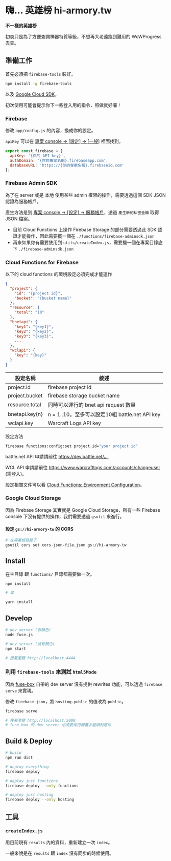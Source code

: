 # 嗨... 英雄榜 hi-armory.tw

__不一樣的英雄榜__

初衷只是為了方便查詢神器特質等級，不想再大老遠跑到難用的 WoWProgress 去查。

## 準備工作

首先必須把 `firebase-tools` 裝好。

```sh
npm install -g firebase-tools
```

以及 [Google Cloud SDK](https://cloud.google.com/sdk/docs/)。

初次使用可能會提示你下一些登入用的指令，照做就好囉！

### Firebase

修改 `app/config.js` 的內容，換成你的設定。

`apiKey` 可以在 [專案 console -> [設定] -> [一般]](https://console.firebase.google.com/project/_/settings/general/) 裡面找到。

```js app/config.js
export const firebase = {
  apiKey: '{你的 API key}',
  authDomain: '{你的專案名稱}.firebaseapp.com',
  databaseURL: 'https://{你的專案名稱}.firebaseio.com'
};
```

### Firebase Admin SDK

為了在 server 或是 本地 使用某些 admin 權限的操作，需要透過這個 SDK JSON 認證為服務帳戶。

產生方法是到 [專案 console -> [設定] -> 服務帳戶](https://console.firebase.google.com/project/_/settings/serviceaccounts/adminsdk)，透過 `產生新的私密金鑰` 取得 JSON 檔案。

- 目前 Cloud Functions 上操作 Firebase Storage 的部分需要透過此 SDK 認證才能操作，因此需要擺一個在 `./functions/firebase-adminsdk.json`
- 再來如果你有需要使用到 `utils/createIndex.js`，需要擺一個在專案目錄底下 `./firebase-adminsdk.json`


### Cloud Functions for Firebase

以下的 cloud functions 的環境設定必須完成才能運作

```json
{
  "project": {
    "id": "{project id}",
    "bucket": "{bucket name}"
  },
  "resource": {
    "total": "10"
  },
  "bnetapi": {
    "key1": "{key1}",
    "key2": "{key2}",
    "key3": "{key3}",
    ...
  },
  "wclapi": {
  	"key": "{key}"
  }
}
```

| 設定名稱       | 敘述                                           |
|----------------|------------------------------------------------|
| project.id     | firebase project id                            |
| project.bucket | firebase storage bucket name                   |
| resource.total | 同時可以運行的 bnet api request 數量           |
| bnetapi.key{n} | n = 1..10。至多可以設定10組 battle.net API key |
| wclapi.key     | Warcraft Logs API key                          |

設定方法

```sh
firebase functions:config:set project.id="your project id"
```

battle.net API 申請請前往 https://dev.battle.net/。

WCL API 申請請前往 https://www.warcraftlogs.com/accounts/changeuser (需登入)。

設定相關文件可以看 [Cloud Functions: Environment Configuration](https://firebase.google.com/docs/functions/config-env)。


### Google Cloud Storage

因為 Firebase Storage 其實就是 Google Cloud Storage，所有一些 Firebase console 下沒有提供的操作，我們需要透過 `gsutil` 來進行。

#### 設定 `gs://hi-armory-tw` 的 CORS

```sh
# 在專案根目錄下
gsutil cors set cors-json-file.json gs://hi-armory-tw
```

## Install

在主目錄 跟 `functions/` 目錄都需要做一次。

```sh
npm install

# 或

yarn install
```


## Develop

```sh
# dev server (有顏色)
node fuse.js

# dev server (沒有顏色)
npm start

# 接著瀏覽 http://localhost:4444
```

### 利用 `firebase-tools` 來測試 `html5Mode`

因為 [fuse-box](https://github.com/fuse-box/fuse-box) 自帶的 dev server 沒有提供 rewrites 功能，可以透過 `firebase serve` 來實現。

修改 `firebase.json`，將 `hosting.public` 的值改為 `public`。

```sh
firebase serve

# 接著瀏覽 http://localhost:5000
# fuse-box 的 dev server 必須要保持開著才能順利運作
```

## Build & Deploy

```sh
# build
npm run dist

# deploy everything
firebase deploy

# deploy just functions
firebase deploy --only functions

# deploy just hosting
firebase deploy --only hosting
```


## 工具

### `createIndex.js`

用目前現有 `results` 內的資料，重新建立一次 `index`。

一般來說是在 `results` 跟 `index` 沒有同步的時候使用。
